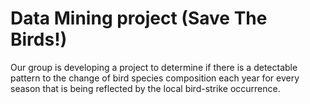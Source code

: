 # Data Mining project (Save The Birds!)

Our group is developing a project to determine if there is a detectable pattern to the change of bird species composition each year for every season that is being reflected by the local bird-strike occurrence.
